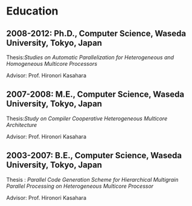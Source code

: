 Education
=========

## 2008-2012: Ph.D., Computer Science, Waseda University, Tokyo, Japan

Thesis:*Studies on Automatic Parallelization for Heterogeneous and Homogeneous Multicore Processors*

Advisor: Prof. Hironori Kasahara

## 2007-2008: M.E., Computer Science, Waseda University, Tokyo, Japan

Thesis:*Study on Compiler Cooperative Heterogeneous Multicore Architecture*

Advisor: Prof. Hironori Kasahara

## 2003-2007: B.E., Computer Science, Waseda University, Tokyo, Japan

Thesis : *Parallel Code Generation Scheme for Hierarchical Multigrain Parallel Processing on Heterogeneous Multicore Processor*

Advisor: Prof. Hironori Kasahara
